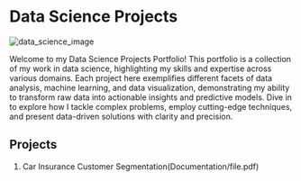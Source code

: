 # Data Science Projects

![data_science_image](https://github.com/bebe5004/Eunbin-Yoo-s-Portfolio/assets/59913944/92ab8e4e-0108-4b77-aee4-348ccd153194)

Welcome to my Data Science Projects Portfolio! This portfolio is a collection of my work in data science, highlighting my skills and expertise across various domains. Each project here exemplifies different facets of data analysis, machine learning, and data visualization, demonstrating my ability to transform raw data into actionable insights and predictive models. Dive in to explore how I tackle complex problems, employ cutting-edge techniques, and present data-driven solutions with clarity and precision.

## Projects

1. Car Insurance Customer Segmentation(Documentation/file.pdf)
